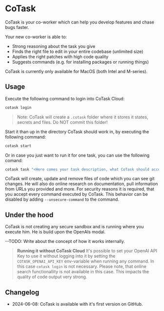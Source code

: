 # CoTask

CoTask is your co-worker which can help you develop features and chase bugs faster.

Your new co-worker is able to:

- Strong reasoning about the task you give
- Finds the right file to edit in your entire codebase (unlimited size)
- Applies the right patches with high code quality
- Suggests commands (e.g. for installing packages or running things)

CoTask is currently only available for MacOS (both Intel and M-series).

## Usage

Execute the following command to login into CoTask Cloud:

```bash
cotask login
```

> Note: CoTask will create a `.cotask` folder where it stores it states, secrets and files. Do NOT commit this folder!

Start it than up in the directory CoTask should work in, by executing the following command:

```bash
cotask start
```

Or in case you just want to run it for one task, you can use the following comand:

```bash
cotask task "<Here comes your task description, what CoTask should accomplish>"
```

CoTask will create, update and remove files of code which you can see git changes. He will also do online research on documentation, pull information from URLs you provided and more. For security reasons it is required, that you accept every command executed by CoTask. This behavior can be disabled by adding `--unsecure-command` to the command.

## Under the hood

CoTask is not creating any secure sandbox and is running where you execute him. He is build upon the OpenAIs modal.

--TODO: Write about the concept of how it works internally.

> **Running it without CoTask Cloud**
> It's possible to set your OpenAI API Key to use it without logging into it by setting the `COTASK_OPENAI_API_KEY` env-variable when running any command. In this case `cotask login` is not necessary.
> Please note, that online search functionallity is not available in this case. This impacts the quality of code output very strong.

## Changelog

- 2024-06-08: CoTask is available with it's first version on GitHub.
